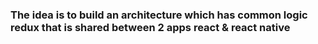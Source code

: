 ### The idea is to build an architecture which has common logic redux that is shared between 2 apps react & react native

